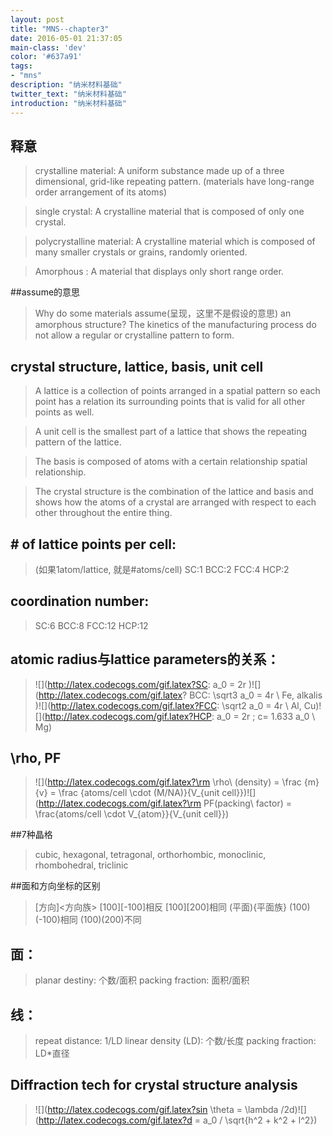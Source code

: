 ```yaml
---
layout: post
title: "MNS--chapter3"
date: 2016-05-01 21:37:05
main-class: 'dev'
color: '#637a91'
tags:
- "mns"
description: "纳米材料基础"
twitter_text: "纳米材料基础"
introduction: "纳米材料基础"
---
```

## 释意
>crystalline material:
A uniform substance made up of a three dimensional, grid-like repeating pattern.
(materials have long-range order arrangement of its atoms)

>single crystal:
A crystalline material that is composed of only one crystal.

>polycrystalline material:
A crystalline material which is composed of many smaller crystals or grains, randomly oriented.

>Amorphous :
A material that displays only short range order.

##assume的意思
>Why do some materials assume(呈现，这里不是假设的意思) an amorphous structure?
The kinetics of the manufacturing process do not allow a regular or crystalline pattern to form.

## crystal structure, lattice, basis, unit cell
>A lattice is a collection of points arranged in a spatial pattern so each point has a relation its surrounding points that is valid for all other points as well.

>A unit cell is the smallest part of a lattice that shows the repeating pattern of the lattice.

>The basis is composed of atoms with a certain relationship spatial relationship.

>The crystal structure is the combination of the lattice and basis and shows how the atoms of a crystal are arranged with respect to each other throughout the entire thing.


## \# of lattice points per cell: 
>(如果1atom/lattice, 就是#atoms/cell)
SC:1  BCC:2  FCC:4    HCP:2

## coordination number:
>SC:6  BCC:8  FCC:12  HCP:12
 
## atomic radius与lattice parameters的关系：
>![](http://latex.codecogs.com/gif.latex?SC: a_0 = 2r )![](http://latex.codecogs.com/gif.latex? BCC: \sqrt3 a_0 = 4r \ Fe, alkalis
)![](http://latex.codecogs.com/gif.latex?FCC: \sqrt2 a_0 = 4r \ Al, Cu)![](http://latex.codecogs.com/gif.latex?HCP: a_0 = 2r ; c= 1.633 a_0 \ Mg)

## \rho, PF
>![](http://latex.codecogs.com/gif.latex?\rm \rho\ (density) = \frac {m}{v} = \frac {atoms/cell \cdot (M/NA)}{V_{unit cell}})![](http://latex.codecogs.com/gif.latex?\rm PF(packing\  factor) = \frac{atoms/cell \cdot V_{atom}}{V_{unit cell}})


##7种晶格
>cubic, hexagonal, tetragonal, orthorhombic, monoclinic, rhombohedral, triclinic

##面和方向坐标的区别
>[方向]<方向族> [100][-100]相反 [100][200]相同
(平面){平面族} (100)(-100)相同 (100)(200)不同

## 面：
>planar destiny: 个数/面积
packing fraction: 面积/面积

## 线：
>repeat distance: 1/LD
linear density (LD): 个数/长度
packing fraction: LD*直径

## Diffraction tech for crystal structure analysis
>![](http://latex.codecogs.com/gif.latex?sin \theta = \lambda /2d)![](http://latex.codecogs.com/gif.latex?d = a_0 / \sqrt{h^2 + k^2 + l^2})